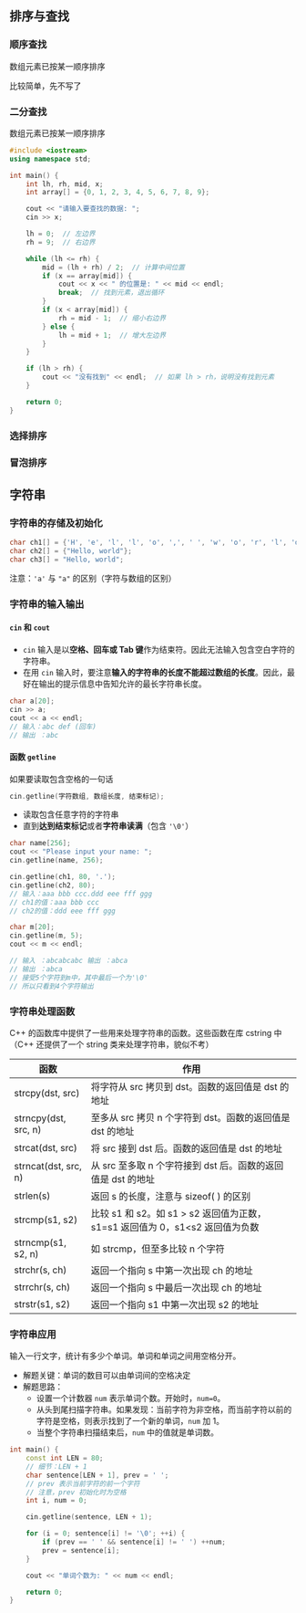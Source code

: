 

## 排序与查找


### 顺序查找

数组元素已按某一顺序排序

比较简单，先不写了

### 二分查找

数组元素已按某一顺序排序

``` cpp
#include <iostream>
using namespace std;

int main() {
    int lh, rh, mid, x;
    int array[] = {0, 1, 2, 3, 4, 5, 6, 7, 8, 9};

    cout << "请输入要查找的数据: "; 
    cin >> x;

    lh = 0;  // 左边界
    rh = 9;  // 右边界

    while (lh <= rh) {
        mid = (lh + rh) / 2;  // 计算中间位置
        if (x == array[mid]) {
            cout << x << " 的位置是: " << mid << endl;
            break;  // 找到元素，退出循环
        }
        if (x < array[mid]) {
            rh = mid - 1;  // 缩小右边界
        } else {
            lh = mid + 1;  // 增大左边界
        }
    }

    if (lh > rh) {
        cout << "没有找到" << endl;  // 如果 lh > rh，说明没有找到元素
    }

    return 0;
}
```


### 选择排序



### 冒泡排序





## 字符串


### 字符串的存储及初始化


``` cpp
char ch1[] = {'H', 'e', 'l', 'l', 'o', ',', ' ', 'w', 'o', 'r', 'l', 'd', '\0'};
char ch2[] = {"Hello, world"};
char ch3[] = "Hello, world";
```

注意：`'a'` 与 `"a"` 的区别（字符与数组的区别）

### 字符串的输入输出

#### `cin` 和 `cout`

- `cin` 输入是以**空格、回车或 Tab 键**作为结束符。因此无法输入包含空白字符的字符串。
- 在用 `cin` 输入时，要注意**输入的字符串的长度不能超过数组的长度**。因此，最好在输出的提示信息中告知允许的最长字符串长度。

```cpp
char a[20];
cin >> a;
cout << a << endl;
// 输入：abc def (回车)
// 输出 ：abc
```


#### 函数 `getline`

如果要读取包含空格的一句话

```cpp
cin.getline(字符数组, 数组长度, 结束标记);
```

- 读取包含任意字符的字符串
- 直到**达到结束标记**或者**字符串读满**（包含 `'\0'`）

```cpp
char name[256];
cout << "Please input your name: ";
cin.getline(name, 256);
```


``` cpp
cin.getline(ch1, 80, '.');
cin.getline(ch2, 80);
// 输入：aaa bbb ccc.ddd eee fff ggg
// ch1的值：aaa bbb ccc
// ch2的值：ddd eee fff ggg
```

``` cpp
char m[20];
cin.getline(m, 5);
cout << m << endl;

// 输入 ：abcabcabc 输出 ：abca
// 输出 ：abca
// 接受5个字符到m中，其中最后一个为'\0'
// 所以只看到4个字符输出 
```

### 字符串处理函数

C++ 的函数库中提供了一些用来处理字符串的函数。这些函数在库 cstring 中
（C++ 还提供了一个 string 类来处理字符串，貌似不考）

| 函数                   | 作用                                                    |
| -------------------- | ----------------------------------------------------- |
| strcpy(dst, src)     | 将字符从 src 拷贝到 dst。函数的返回值是 dst 的地址                      |
| strncpy(dst, src, n) | 至多从 src 拷贝 n 个字符到 dst。函数的返回值是 dst 的地址                 |
| strcat(dst, src)     | 将 src 接到 dst 后。函数的返回值是 dst 的地址                        |
| strncat(dst, src, n) | 从 src 至多取 n 个字符接到 dst 后。函数的返回值是 dst 的地址               |
| strlen(s)            | 返回 s 的长度，注意与 sizeof( ) 的区别                            |
| strcmp(s1, s2)       | 比较 s1 和 s2。如 s1 > s2 返回值为正数，s1=s1 返回值为 0，s1<s2 返回值为负数 |
| strncmp(s1, s2, n)   | 如 strcmp，但至多比较 n 个字符                                  |
| strchr(s, ch)        | 返回一个指向 s 中第一次出现 ch 的地址                                |
| strrchr(s, ch)       | 返回一个指向 s 中最后一次出现 ch 的地址                               |
| strstr(s1, s2)       | 返回一个指向 s1 中第一次出现 s2 的地址                               |

### 字符串应用

输入一行文字，统计有多少个单词。单词和单词之间用空格分开。
- 解题关键：单词的数目可以由单词间的空格决定
- 解题思路：
  - 设置一个计数器 `num` 表示单词个数。开始时，`num=0`。
  - 从头到尾扫描字符串。如果发现：当前字符为非空格，而当前字符以前的字符是空格，则表示找到了一个新的单词，`num` 加 1。
  - 当整个字符串扫描结束后，`num` 中的值就是单词数。

```cpp
int main() {
    const int LEN = 80;
    // 细节：LEN + 1
    char sentence[LEN + 1], prev = ' ';  
    // prev 表示当前字符的前一个字符
    // 注意，prev 初始化时为空格
    int i, num = 0;

    cin.getline(sentence, LEN + 1);

    for (i = 0; sentence[i] != '\0'; ++i) {
        if (prev == ' ' && sentence[i] != ' ') ++num;
        prev = sentence[i];
    }

    cout << "单词个数为: " << num << endl;

    return 0;
}
```

